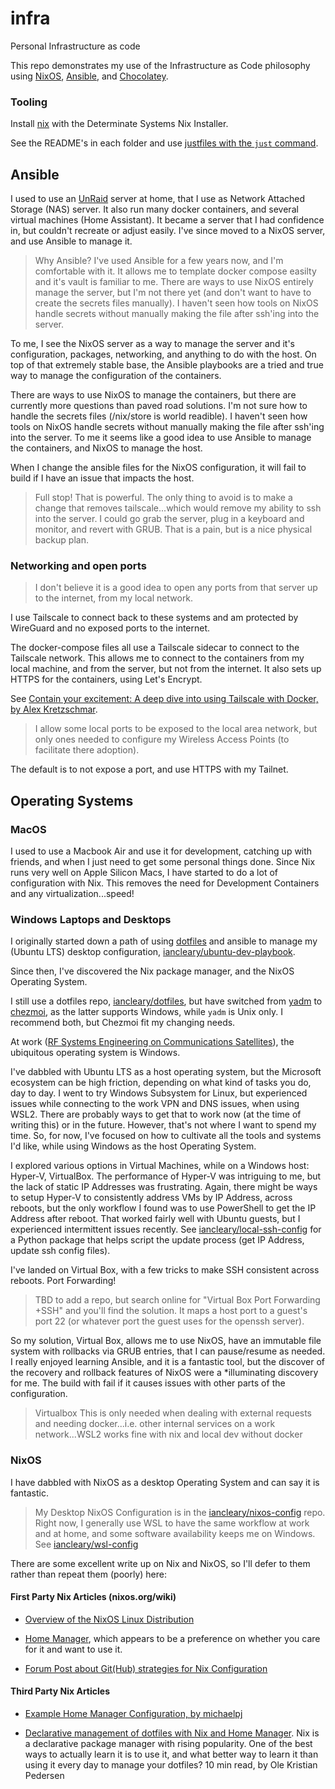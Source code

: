 # infra

Personal Infrastructure as code

This repo demonstrates my use of the Infrastructure as Code philosophy using [NixOS](https://nixos.org), [Ansible](https://docs.ansible.com/ansible_community.html), and [Chocolatey](https://chocolatey.org/).

### Tooling

Install [nix](https://github.com/DeterminateSystems/nix-installer) with the Determinate Systems Nix Installer.

See the README's in each folder and use [justfiles with the `just` command](https://github.com/casey/just).

## Ansible

I used to use an [UnRaid](https://unraid.net/) server at home, that I use as Network Attached Storage (NAS) server. It also run many docker containers, and several virtual machines (Home Assistant). It became a server that I had confidence in, but couldn't recreate or adjust easily. I've since moved to a NixOS server, and use Ansible to manage it.

> Why Ansible? I've used Ansible for a few years now, and I'm comfortable with it. It allows me to template docker compose easilty and it's vault is familiar to me. There are ways to use NixOS entirely manage the server, but I'm not there yet (and don't want to have to create the secrets files manually). I haven't seen how tools on NixOS handle secrets without manually making the file after ssh'ing into the server.

To me, I see the NixOS server as a way to manage the server and it's configuration, packages, networking, and anything to do with the host. On top of that extremely stable base, the Ansible playbooks are a tried and true way to manage the configuration of the containers.

There are ways to use NixOS to manage the containers, but there are currently more questions than paved road solutions. I'm not sure how to handle the secrets files (/nix/store is world readible). I haven't seen how tools on NixOS handle secrets without manually making the file after ssh'ing into the server. To me it seems like a good idea to use Ansible to manage the containers, and NixOS to manage the host.

When I change the ansible files for the NixOS configuration, it will fail to build if I have an issue that impacts the host.

> Full stop! That is powerful. The only thing to avoid is to make a change that removes tailscale...which would remove my ability to ssh into the server.
> I could go grab the server, plug in a keyboard and monitor, and revert with GRUB. That is a pain, but is a nice physical backup plan.

### Networking and open ports

> I don't believe it is a good idea to open any ports from that server up to the internet, from my local network.

I use Tailscale to connect back to these systems and am protected by WireGuard and no exposed ports to the internet.

The docker-compose files all use a Tailscale sidecar to connect to the Tailscale network. This allows me to connect to the containers from my local machine, and from the server, but not from the internet. It also sets up HTTPS for the containers, using Let's Encrypt.

See [Contain your excitement: A deep dive into using Tailscale with Docker, by Alex Kretzschmar](https://tailscale.com/blog/docker-tailscale-guide).

> I allow some local ports to be exposed to the local area network, but only ones needed to configure my Wireless Access Points (to facilitate there adoption).

The default is to not expose a port, and use HTTPS with my Tailnet.

## Operating Systems

### MacOS

I used to use a Macbook Air and use it for development, catching up with friends, and when I just need to get some personal things done. Since Nix runs very well on Apple Silicon Macs, I have started to do a lot of configuration with Nix. This removes the need for Development Containers and any virtualization...speed!

### Windows Laptops and Desktops

I originally started down a path of using [dotfiles](https://github.com/iancleary/dotfiles_old) and ansible to manage my (Ubuntu LTS) desktop configuration, [iancleary/ubuntu-dev-playbook](https://github.com/iancleary/ubuntu-dev-playbook).

Since then, I've discovered the Nix package manager, and the NixOS Operating System.

I still use a dotfiles repo, [iancleary/dotfiles](https://github.com/iancleary/dotfiles), but have switched from [yadm](https://yadm.io) to [chezmoi](https://chezmoi.io), as the latter supports Windows, while `yadm` is Unix only. I recommend both, but Chezmoi fit my changing needs.

At work ([RF Systems Engineering on Communications Satellites](https://en.wikipedia.org/wiki/Communications_satellite)), the ubiquitous operating system is Windows.

I've dabbled with Ubuntu LTS as a host operating system, but the Microsoft ecosystem can be high friction, depending on what kind of tasks you do, day to day.
I went to try Windows Subsystem for Linux, but experienced issues while connecting to the work VPN and DNS issues, when using WSL2. There are probably ways to get that to work now (at the time of writing this) or in the future. However, that's not where I want to spend my time. So, for now, I've focused on how to cultivate all the tools and systems I'd like, while using Windows as the host Operating System.

I explored various options in Virtual Machines, while on a Windows host: Hyper-V, VirtualBox. The performance of Hyper-V was intriguing to me, but the lack of static IP Addresses was frustrating. Again, there might be ways to setup Hyper-V to consistently address VMs by IP Address, across reboots, but the only workflow I found was to use PowerShell to get the IP Address after reboot. That worked fairly well with Ubuntu guests, but I experienced intermittent issues recently. See [iancleary/local-ssh-config](https://github.com/iancleary/local-ssh-config) for a Python package that helps script the update process (get IP Address, update ssh config files).

I've landed on Virtual Box, with a few tricks to make SSH consistent across reboots. Port Forwarding! 

> TBD to add a repo, but search online for "Virtual Box Port Forwarding +SSH" and you'll find the solution. It maps a host port to a guest's port 22 (or whatever port the guest uses for the openssh server).

So my solution, Virtual Box, allows me to use NixOS, have an immutable file system with rollbacks via GRUB entries, that I can pause/resume as needed. I really enjoyed learning Ansible, and it is a fantastic tool, but the discover of the recovery and rollback features of NixOS were a \*illuminating discovery for me. The build with fail if it causes issues with other parts of the configuration.

> Virtualbox This is only needed when dealing with external requests and needing docker...i.e. other internal services on a work network...WSL2 works fine with nix and local dev without docker

### NixOS

I have dabbled with NixOS as a desktop Operating System and can say it is fantastic.

> My Desktop NixOS Configuration is in the [iancleary/nixos-config](https://github.com/iancleary/nixos-config) repo.
> Right now, I generally use WSL to have the same workflow at work and at home, and some software availability keeps me on Windows.  See [iancleary/wsl-config](https://github.com/iancleary/wsl-config)

There are some excellent write up on Nix and NixOS, so I'll defer to them rather than repeat them (poorly) here:

#### First Party Nix Articles (nixos.org/wiki)

- [Overview of the NixOS Linux Distribution](https://nixos.wiki/wiki/Overview_of_the_NixOS_Linux_distribution)

- [Home Manager](https://nixos.wiki/wiki/Home_Manager), which appears to be a preference on whether you care for it and want to use it.

- [Forum Post about Git(Hub) strategies for Nix Configuration](https://discourse.nixos.org/t/github-strategies-for-configuration-nix/1983)

#### Third Party Nix Articles

- [Example Home Manager Configuration, by michaelpj](https://github.com/michaelpj/nixos-config/blob/master/modules/home.nix)

- [Declarative management of dotfiles with Nix and Home Manager](https://www.bekk.christmas/post/2021/16/dotfiles-with-nix-and-home-manager). Nix is a declarative package manager with rising popularity. One of the best ways to actually learn it is to use it, and what better way to learn it than using it every day to manage your dotfiles? 10 min read, by Ole Kristian Pedersen
